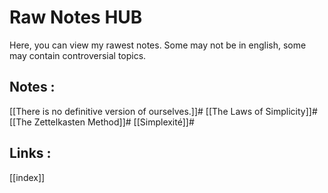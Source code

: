 # Raw Notes HUB

Here, you can view my rawest notes. Some may not be in english, some may contain controversial topics. 

## Notes :
[[There is no definitive version of ourselves.]]#
[[The Laws of Simplicity]]#
[[The Zettelkasten Method]]#
[[Simplexité]]#

## Links :
[[index]]